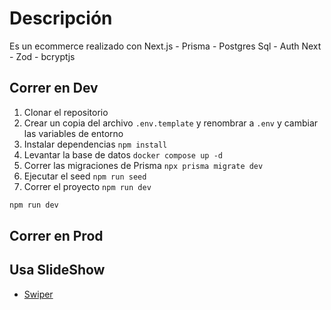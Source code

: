 # Descripción
Es un ecommerce realizado con Next.js - Prisma - Postgres Sql - Auth Next - Zod - bcryptjs


## Correr en Dev
1. Clonar el repositorio
2. Crear un copia del archivo ```.env.template``` y renombrar a ```.env``` y cambiar las variables de entorno
3. Instalar dependencias ```npm install``` 
4. Levantar la base de datos ```docker compose up -d```
5. Correr las migraciones de Prisma ```npx prisma migrate dev```
6. Ejecutar el seed ```npm run seed```
7. Correr el proyecto ```npm run dev```



```bash
npm run dev
```

## Correr en Prod



## Usa SlideShow 
- [Swiper](https://swiperjs.com/)